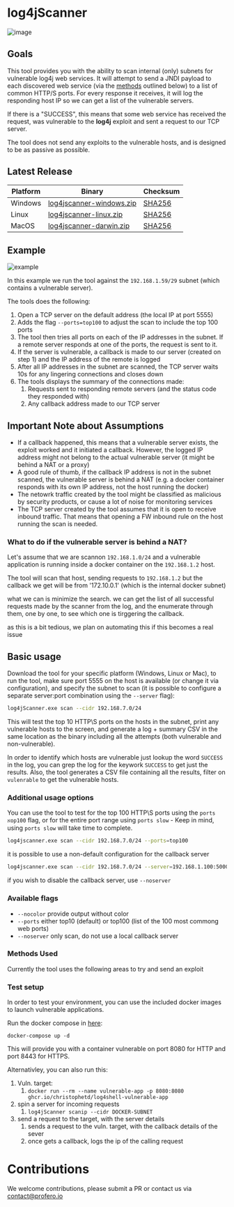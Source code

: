# log4jScanner

![image](https://user-images.githubusercontent.com/13978578/146378036-eb7ca332-81a1-48a4-ac42-4f320d252ba0.png)


## Goals

This tool provides you with the ability to scan internal (only) subnets for vulnerable log4j web services. 
It will attempt to send a JNDI payload to each discovered web service (via the [methods](#methods_used) outlined below) to a list of common HTTP/S ports. 
For every response it receives, it will log the responding host IP so we can get a list of the vulnerable servers.

If there is a "SUCCESS", this means that some web service has received the request, was vulnerable to the **log4j** exploit and sent a request to our TCP server.

The tool does not send any exploits to the vulnerable hosts, and is designed to be as passive as possible.

## Latest Release

| Platform | Binary   | Checksum |
|----------|----------|----------|
| Windows  |[log4jscanner-windows.zip](https://github.com/proferosec/log4jScanner/releases/download/latest/log4jscanner-windows.zip) | [SHA256](https://github.com/proferosec/log4jScanner/releases/download/latest/windows.sha256.txt) |
| Linux  |[log4jscanner-linux.zip](https://github.com/proferosec/log4jScanner/releases/download/latest/log4jscanner-linux.zip) | [SHA256](https://github.com/proferosec/log4jScanner/releases/download/latest/linux.sha256.txt) |
| MacOS  |[log4jscanner-darwin.zip](https://github.com/proferosec/log4jScanner/releases/download/latest/log4jscanner-darwin.zip) | [SHA256](https://github.com/proferosec/log4jScanner/releases/download/latest/darwin.sha256.txt) |

## Example

![example](https://github.com/proferosec/log4jScanner/blob/staging/movie.gif)

In this example we run the tool against the `192.168.1.59/29` subnet (which contains a vulnerable server). 

The tools does the following:
1. Open a TCP server on the default address (the local IP at port 5555)
2. Adds the flag `--ports=top100` to adjust the scan to include the top 100 ports
3. The tool then tries all ports on each of the IP addresses in the subnet. If a remote server responds at one of the ports, the request is sent to it.
4. If the server is vulnerable, a callback is made to our server (created on step 1) and the IP address of the remote is logged
5. After all IP addresses in the subnet are scanned, the TCP server waits 10s for any lingering connections and closes down
6. The tools displays the summary of the connections made:
   1. Requests sent to responding remote servers (and the status code they responded with)
   2. Any callback address made to our TCP server

## Important Note about Assumptions

* If a callback happened, this means that a vulnerable server exists, the exploit worked and it initiated a callback. 
However, the logged IP address might not belong to the actual vulnerable server (it might be behind a NAT or a proxy)
* A good rule of thumb, if the callback IP address is not in the subnet scanned, the vulnerable server is behind a NAT 
(e.g. a docker container responds with its own IP address, not the host running the docker)
* The netowrk traffic created by the tool might be classified as malicious by security products, or cause a lot of noise for monitoring services
* The TCP server created by the tool assumes that it is open to receive inbound traffic. That means that opening a FW inbound rule on the host running the scan is needed.

### What to do if the vulnerable server is behind a NAT?

Let's assume that we are scannon `192.168.1.0/24` and a vulnerable application is running inside a docker container on the `192.168.1.2` host.

The tool will scan that host, sending requests to `192.168.1.2` but the callback we get will be from '172.10.0.1' (which is the internal docker subnet)

what we can is minimize the search. we can get the list of all successful requests made by the scanner from the log, and the enumerate 
through them, one by one, to see which one is tirggering the callback.

as this is a bit tedious, we plan on automating this if this becomes a real issue 


## Basic usage
Download the tool for your specific platform (Windows, Linux or Mac), to run the tool, make sure port 5555 on the host is available (or change it via configuration), 
and specify the subnet to scan (it is possible to configure a separate server:port combination using the `--server` flag):

```bash
log4jScanner.exe scan --cidr 192.168.7.0/24
```

This will test the top 10 HTTP\S ports on the hosts in the subnet,  print any vulnerable hosts to the screen, 
and generate a log + summary CSV in the same location as the binary including all the attempts (both vulnerable and non-vulnerable).

In order to identify which hosts are vulnerable just lookup the word `SUCCESS` in the log, you can grep the log for the keywork `SUCCESS` to get just the results.
Also, the tool generates a CSV file containing all the results, filter on `vulenrable` to get the vulnerable hosts.

### Additional usage options
You can use the tool to test for the top 100 HTTP\S ports using the `ports אop100` flag, or for the entire port range using `ports slow` - Keep in mind, using `ports slow` will take time to complete.

```bash
log4jscanner.exe scan --cidr 192.168.7.0/24 --ports=top100
```

it is possible to use a non-default configuration for the callback server
```bash
log4jscanner.exe scan --cidr 192.168.7.0/24 --server=192.168.1.100:5000
```

if you wish to disable the callback server, use `--noserver`

### Available flags

* `--nocolor` provide output without color
* `--ports` either top10 (default) or top100 (list of the 100 most commong web ports)
* `--noserver` only scan, do not use a local callback server

### Methods Used

Currently the tool uses the following areas to try and send an exploit

### Test setup

In order to test your environment, you can use the included docker images to launch vulnerable applications.

Run the docker compose in [here](https://github.com/proferosec/log4jScanner/tree/main/docker):

`docker-compose up -d`

This will provide you with a container vulnerable on port 8080 for HTTP and port 8443 for HTTPS.

Alternativley, you can also run this:
1. Vuln. target: 
   1. `docker run --rm --name vulnerable-app -p 8080:8080 ghcr.io/christophetd/log4shell-vulnerable-app`
2. spin a server for incoming requests
   1. `log4jScanner scanip --cidr DOCKER-SUBNET`
3. send a request to the target, with the server details
   1. sends a request to the vuln. target, with the callback details of the sever
   2. once gets a callback, logs the ip of the calling request


# Contributions

We welcome contributions, please submit a PR or contact us via contact@profero.io
